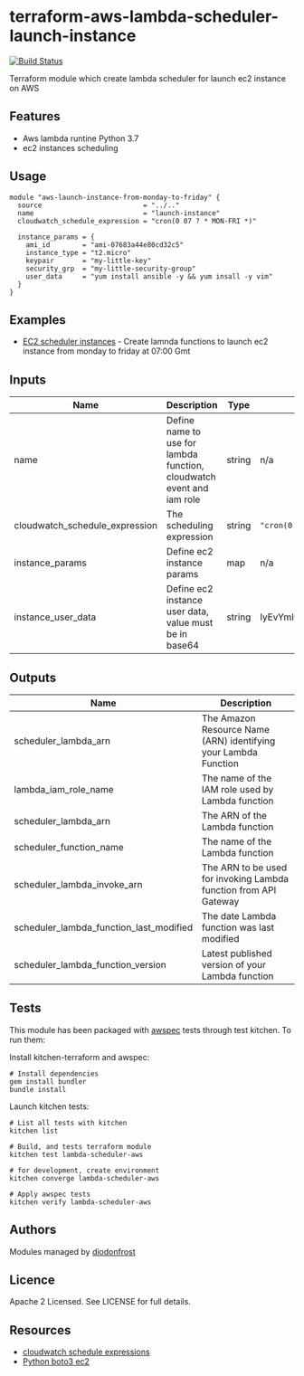 # terraform-aws-lambda-scheduler-launch-instance

[![Build Status](https://api.travis-ci.org/diodonfrost/terraform-aws-lambda-scheduler-launch-instance.svg?branch=master)](https://travis-ci.org/diodonfrost/terraform-aws-lambda-scheduler-launch-instance)

Terraform module which create lambda scheduler for launch ec2 instance on AWS

## Features

*   Aws lambda runtine Python 3.7
*   ec2 instances scheduling

## Usage

```hcl
module "aws-launch-instance-from-monday-to-friday" {
  source                         = "../.."
  name                           = "launch-instance"
  cloudwatch_schedule_expression = "cron(0 07 ? * MON-FRI *)"

  instance_params = {
    ami_id        = "ami-07683a44e80cd32c5"
    instance_type = "t2.micro"
    keypair       = "my-little-key"
    security_grp  = "my-little-security-group"
    user_data     = "yum install ansible -y && yum insall -y vim"
  }
}
```

## Examples

*   [EC2 scheduler instances](https://github.com/diodonfrost/terraform-aws-lambda-scheduler-launch-instance/tree/master/examples/ec2_launch) - Create lamnda functions to launch ec2 instance from monday to friday at 07:00 Gmt

<!-- BEGINNING OF PRE-COMMIT-TERRAFORM DOCS HOOK -->

## Inputs

| Name | Description | Type | Default | Required |
|------|-------------|------|---------|----------|
| name | Define name to use for lambda function, cloudwatch event and iam role | string | n/a | yes |
| cloudwatch_schedule_expression | The scheduling expression | string | `"cron(0 22 ? * MON-FRI *)"` | yes |
| instance_params | Define ec2 instance params | map | n/a | yes |
| instance_user_data | Define ec2 instance user data, value must be in base64 | string | IyEvYmluL2Jhc2gKZWNobyBoZWxsbwoK | yes |


## Outputs

| Name | Description |
|------|-------------|
| scheduler_lambda_arn | The Amazon Resource Name (ARN) identifying your Lambda Function |
| lambda_iam_role_name | The name of the IAM role used by Lambda function |
| scheduler_lambda_arn | The ARN of the Lambda function |
| scheduler_function_name | The name of the Lambda function |
| scheduler_lambda_invoke_arn | The ARN to be used for invoking Lambda function from API Gateway |
| scheduler_lambda_function_last_modified | The date Lambda function was last modified |
| scheduler_lambda_function_version | Latest published version of your Lambda function |

<!-- END OF PRE-COMMIT-TERRAFORM DOCS HOOK -->

## Tests

This module has been packaged with [awspec](https://github.com/k1LoW/awspec) tests through test kitchen. To run them:

Install kitchen-terraform and awspec:

```shell
# Install dependencies
gem install bundler
bundle install
```

Launch kitchen tests:

```shell
# List all tests with kitchen
kitchen list

# Build, and tests terraform module
kitchen test lambda-scheduler-aws

# for development, create environment
kitchen converge lambda-scheduler-aws

# Apply awspec tests
kitchen verify lambda-scheduler-aws
```

## Authors

Modules managed by [diodonfrost](https://github.com/diodonfrost)

## Licence

Apache 2 Licensed. See LICENSE for full details.

## Resources

*   [cloudwatch schedule expressions](https://docs.aws.amazon.com/AmazonCloudWatch/latest/events/ScheduledEvents.html)
*   [Python boto3 ec2](https://boto3.amazonaws.com/v1/documentation/api/latest/reference/services/ec2.html)
